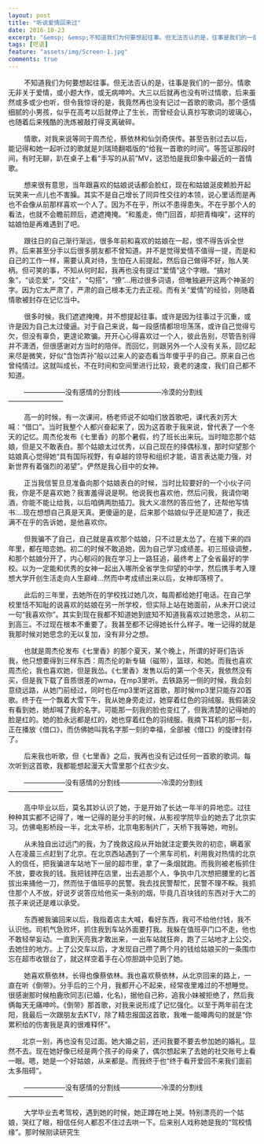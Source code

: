 ```yaml
---
layout: post
title: "听说爱情回来过"
date: 2016-10-23
excerpt: "&emsp; &emsp;不知道我们为何要想起往事。但无法否认的是，往事是我们的一部分。敏敏学妹给我分享了一首歌，一首情歌：毛阿敏的《相思》。很久以前听过这首歌，记得那时候还在读初二。蔡依林唱到：“爱是一种需要，一种缺乏，所以我们都喜欢情歌”。于是有关情歌的往事，历历浮上心头。"
tags: [呓语]
feature: "assets/img/Screen-1.jpg"
comments: true
---
```

&emsp; &emsp;不知道我们为何要想起往事。但无法否认的是，往事是我们的一部分。情歌无非关于爱情，或小题大作，或无病呻吟。大三以后就再也没有听过情歌，后来虽然或多或少也听，但令我惊讶的是，我竟然再也没有记过一首歌的歌词。那个感情细腻的小男孩，似乎在高考以后就停止了生长，而曾经会认真抄写歌词的玻璃心，也随着后来残酷的洗炼被敲打得支离破碎。


&emsp; &emsp;情歌，对我来说等同于周杰伦，蔡依林和仙剑奇侠传。甚至告别过去以后，能记得和她一起听过的歌就是刘瑞琦翻唱版的“给我一首歌的时间”。等签证那段时间，有时无聊，趴在桌子上看“手写的从前”MV，这恐怕是我印象中最近的一首情歌。

&emsp; &emsp;想来很有意思，当年跟喜欢的姑娘说话都会脸红，现在和姑娘涎皮赖脸开起玩笑来一点儿也不害臊。其实不是自己增长了同异性交往的本领，说心里话而是再也不会像从前那样喜欢一个人了。因为不在乎，所以不患得患失。不在乎那个人的看法，也就不会瞻前顾后，遮遮掩掩。“和羞走，倚门回首，却把青梅嗅”，这样的姑娘怕是再难遇到了吧。

&emsp; &emsp;跟往日的自己渐行渐远，很多年前和喜欢的姑娘在一起，恨不得告诉全世界。后来甚至分手以后很多朋友都不曾知道。并不是觉得爱情不值得一提，而是和自己的工作一样，需要认真对待，生怕在人前提起，然后自己做得不好，贻人笑柄。但可笑的事，不知从何时起，我再也没有提过“爱情”这个字眼。“搞对象”，“谈恋爱”，“交往”，“勾搭”，“撩”...用过很多词语，但唯独避开这两个神圣的字。因为它太严肃了，严肃的自己根本无力去正视。而有关“爱情”的经验，则随着情歌被封存在记忆当中。

&emsp; &emsp;很多时候，我们遮遮掩掩，并不想提起往事。或许是因为往事过于沉重，或许是因为自己太过傻逼。对于自己来说，每一段感情都坦坦荡荡，或许自己觉得亏欠，但没有辜负，更遑论欺骗。开开心心得喜欢过一个人，彼此告别，尽管告别得并不潇洒，但很感谢对方当时的陪伴。而回忆，则跟另外一个人没有关系，回忆起来尽是微笑，好似“含饴弄孙”般以过来人的姿态看当年傻乎乎的自己。原来自己也曾纯情过。这就叫成长，不在时间和空间里进行比较，衰老的速度，我们自己都不知道。

&emsp; &emsp;——————没有感情的分割线——————冷漠的分割线————————

&emsp; &emsp;高一的时候，有一次课间，杨老师说不如咱们放首歌吧，课代表刘芳大喊：“借口”。当时我整个人都兴奋起来了，因为这首歌于我来说，曾代表了一个冬天的记忆。周杰伦发布《七里香》的那个暑假，约了班长出来玩。当时暗恋那个姑娘，但是又不敢表白。那个姑娘太过优秀，以自己现在的择偶标准，那时仰望那个姑娘真心觉得她“具有国际视野，有卓越的领导和组织才能，语言表达能力强，对新世界有着强烈的渴望”。俨然是我心目中的女神。

&emsp; &emsp;正当我信誓旦旦准备向那个姑娘表白的时候，当时比较要好的一个小伙子问我，你是不是喜欢她？我害羞得说是啊。他说我也喜欢他，然后问我，我请你喝酒，你能不能让给我，以后咱俩两肋插刀。我大义凛然的答应他了，还帮他写情书....现在想想自己真是天真。更傻逼的是，后来那个姑娘似乎还是知道了，我还满不在乎的告诉她，是他喜欢你。

&emsp; &emsp;但我骗不了自己，自己就是喜欢那个姑娘，只不过是太怂了。在接下来的四年里，都在暗恋她。初二的时候不敢追她，因为自己学习成绩差。初三班级调整，和那个姑娘分开了，内心郁闷的我在学习上一路狂追，最终考上了全省最好的学校。以为一定能和优秀的女神一起出入哪所全省学生仰望的中学，然后携手考入理想大学开创生活走向人生巅峰...然而中考成绩出来以后，女神却落榜了。

&emsp; &emsp;此后的三年里，去她所在的学校找过她几次，每周都给她打电话。在自己学校里恬不知耻的说喜欢的姑娘在另一所学校，但实际上站在她面前，从未开口说过一句“我喜欢你”。其实到现在我都不知道她到底知不知道我喜欢过她思念，从初二到高三。不过现在根本不重要了。我甚至都不记得她长什么样子。唯一记得的就是我那时候对她思念的无以复加，没有非分之想。

&emsp; &emsp;也就是周杰伦发布《七里香》的那个夏天，某个晚上，所谓的好哥们告诉我，他只想要得到三样东西：周杰伦的新专辑（磁带），篮球，和她。而我也喜欢周杰伦，我也喜欢她，但是我怂。《七里香》发售以后的第一个冬天，我依然没有买，但是我下载了音质很差的wma，在mp3里听。去铁路另一侧的时候，我会刻意绕远路，从她门前经过，同时也在mp3里听这首歌，那时候mp3里只能存20首歌。终于在一个飘着大雪下午，我从她身旁走过，她穿着红色的羽绒服。我假装没有看到她，她却喊了我的名字。可能那一刻我的脸也变红了，但我清楚的记得她的脸是红的。她的脸永远都是红的，她也穿着红色的羽绒服。我摘下耳机的那一刻，正在播放《借口》，而仿佛她叫我名字那一刻的幸福，全部被《借口》的旋律封存了。

&emsp; &emsp;后来我也听歌，但《七里香》之后，我再也没有记过任何一首歌的歌词。每次听到这首歌，我都能想起漫天大雪里那个红衣少女。

&emsp; &emsp;——————没有感情的分割线——————冷漠的分割线————————

&emsp; &emsp;高中毕业以后，莫名其妙认识了她，于是开始了长达一年半的异地恋。过往种种其实都不记得了，唯一记得的是分手的时候，从影视学院毕业的她去了北京实习。仿佛电影桥段一半，北太平桥，北京电影制片厂，天桥下我等她，吻别。

&emsp; &emsp;从未独自出过远门的我，为了挽救这段从开始就注定要失败的初恋，瞒着家人在凌晨三点赶到了北京。在北京西站遇到了一个黑车司机，利用我对热情的北京人的信任，把我骗进车站地下一层的超市里，拿了一条烟就跑。而我则被老板抓住不放，要收我的钱。我把钱押在店里，出去追那个人，争执中几次想把腰里的匕首拔出来捅他一刀，然而怯于值班亭的民警。我去找民警帮忙，民警不理不睬。我抓住那个人不放，好说歹说答应给他买一条别的烟，毕竟几百块钱的东西对于大二的孩子来说还是难以承受。

&emsp; &emsp;东西被我骗回来以后，我指着店主大喊，看好东西，我可不给他付钱，我不认识他。司机气急败坏，抓住我到车站外面要打我。我躲在值班亭门口不走，他也不敢轻举妄动。一直到天亮我才敢出来，一出车站就狂奔，跑了三站地才上公交，去她住的地方。上了公交车以后，才发现自己攒了两个月的钱给姑娘买的一条围巾忘在超市收银台了，就这样空着手在心惊胆跳中见到了她。

&emsp; &emsp;她喜欢蔡依林，长得也像蔡依林。我也喜欢蔡依林，从北京回来的路上，一直在听《倒带》。分手后的三个月，我都开心不起来，经常夜里难过的不想睡觉。很感谢那时候柏鹿欣同志(已婚，化名)，据他自己称，追我小妹被拒绝了，然后我俩每天无痛呻吟。《倒带》那首歌，对我来说形成了记忆强化。以至于两年前在沈阳，我最后一次跟朋友去KTV，除了精忠报国这首歌，我唯一能嗥两句的就是“你累积给的伤害我是真的很难释怀”。

&emsp;&emsp;北京一别，再也没有见过面。她大婚之前，还问我要不要去参加她的婚礼。显然不去。现在她好像已经是两个孩子的母亲了，偶尔想起来了去她的社交账号上看一眼。嗯，她是一个好姑娘，从来都是。而我终于也“终于看开爱回不来我们面前太多阻碍”。

&emsp; &emsp;——————没有感情的分割线——————冷漠的分割线————————

&emsp; &emsp;大学毕业去考驾校，遇到她的时候，她正蹲在地上哭。特别漂亮的一个姑娘，哭红了眼，相信任何人都忍不住过去哄一下。后来别人戏称她是我的“驾校情缘”。那时候刚读研究生

